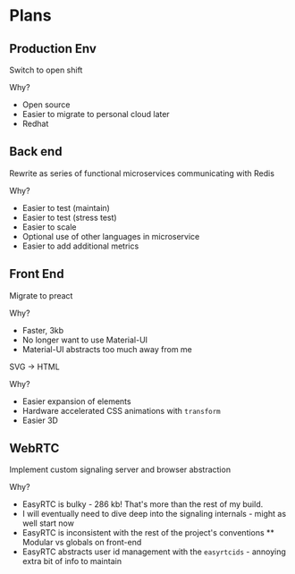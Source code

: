 # Plans

## Production Env

Switch to open shift

Why?
* Open source
* Easier to migrate to personal cloud later
* Redhat

## Back end

Rewrite as series of functional microservices communicating
with Redis

Why?
* Easier to test (maintain)
* Easier to test (stress test)
* Easier to scale
* Optional use of other languages in microservice
* Easier to add additional metrics

## Front End

Migrate to preact

Why?
* Faster, 3kb
* No longer want to use Material-UI
* Material-UI abstracts too much away from me

SVG -> HTML

Why?
* Easier expansion of elements
* Hardware accelerated CSS animations with `transform`
* Easier 3D

## WebRTC

Implement custom signaling server and browser abstraction

Why?
* EasyRTC is bulky - 286 kb! That's more than the rest of my build.
* I will eventually need to dive deep into the signaling internals - might as well start now
* EasyRTC is inconsistent with the rest of the project's conventions
** Modular vs globals on front-end
* EasyRTC abstracts user id management with the `easyrtcids` - annoying extra bit of info to maintain
